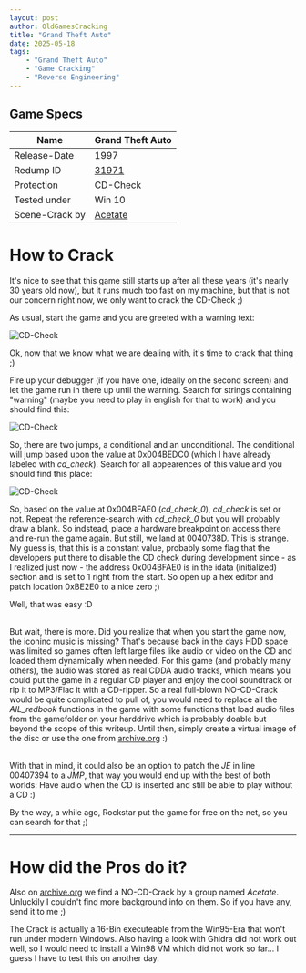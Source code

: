 ```yaml
---
layout: post
author: OldGamesCracking
title: "Grand Theft Auto"
date: 2025-05-18
tags:
    - "Grand Theft Auto"
    - "Game Cracking"
    - "Reverse Engineering"
---
```


## Game Specs

| Name | Grand Theft Auto |
| ------------- | ------------- |
| Release-Date | 1997 |
| Redump ID | [31971](http://redump.org/disc/38060/) |
| Protection | CD-Check |
| Tested under | Win 10 |
| Scene-Crack by | [Acetate](https://archive.org/details/gta1_cdcrack) |

# How to Crack

It's nice to see that this game still starts up after all these years (it's nearly 30 years old now), but it runs much too fast on my machine, but that is not our concern right now, we only want to crack the CD-Check ;)<br>

As usual, start the game and you are greeted with a warning text:

![CD-Check]({{site.url}}/assets/grand_theft_auto/cd_check.png)

Ok, now that we know what we are dealing with, it's time to crack that thing ;)<br>

Fire up your debugger (if you have one, ideally on the second screen) and let the game run in there up until the warning. Search for strings containing "warning" (maybe you need to play in english for that to work) and you should find this: 

![CD-Check]({{site.url}}/assets/grand_theft_auto/cd_check.png)

So, there are two jumps, a conditional and an unconditional. The conditional will jump based upon the value at 0x004BEDC0 (which I have already labeled with _cd\_check_). Search for all appearences of this value and you should find this place:

![CD-Check]({{site.url}}/assets/grand_theft_auto/check_1.png)

So, based on the value at 0x004BFAE0 (_cd\_check\_0_), _cd\_check_ is set or not. Repeat the reference-search with _cd\_check\_0_ but you will probably draw a blank.
So indstead, place a hardware breakpoint on access there and re-run the game again. But still, we land at 0040738D. This is strange. My guess is, that this is a constant value, probably some flag that the developers put there to disable the CD check during development since - as I realized just now - the address 0x004BFAE0 is
in the idata (initialized) section and is set to 1 right from the start. So open up a hex editor and patch location 0xBE2E0 to a nice zero ;)<br>

Well, that was easy :D<br><br>

But wait, there is more. Did you realize that when you start the game now, the iconinc music is missing? That's because back in the days HDD space was limited so games often left large files like audio or video on the CD and loaded them dynamically when needed. For this game (and probably many others), the audio was stored as real CDDA audio tracks, which means you could put the game in a regular CD player and enjoy the cool soundtrack or rip it to MP3/Flac it with a CD-ripper. So a real full-blown NO-CD-Crack would be quite complicated to pull of, you would need to replace all the _AIL\_redbook_ functions in the game with some functions that load audio files from the gamefolder on your harddrive which is probably doable but beyond the scope of this writeup. Until then, simply create a virtual image of the disc or use the one from [archive.org](https://archive.org/details/GrandTheftAuto_201903) :)<br><br>

With that in mind, it could also be an option to patch the _JE_ in line 00407394 to a _JMP_, that way you would end up with the best of both worlds: Have audio when the CD is inserted and still be able to play without a CD :)

By the way, a while ago, Rockstar put the game for free on the net, so you can search for that ;)

* * *

# How did the Pros do it?

Also on [archive.org](https://archive.org/details/gta1_cdcrack) we find a NO-CD-Crack by a group named _Acetate_. Unluckily I couldn't find more background info on them. So if you have any, send it to me ;)<br>

The Crack is actually a 16-Bin executeable from the Win95-Era that won't run under modern Windows. Also having a look with Ghidra did not work out well, so I would need to install a Win98 VM which did not work so far... I guess I have to test this on another day.
